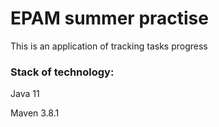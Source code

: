 # EPAM summer practise

This is an application of tracking tasks progress

### Stack of technology:
Java 11

Maven 3.8.1